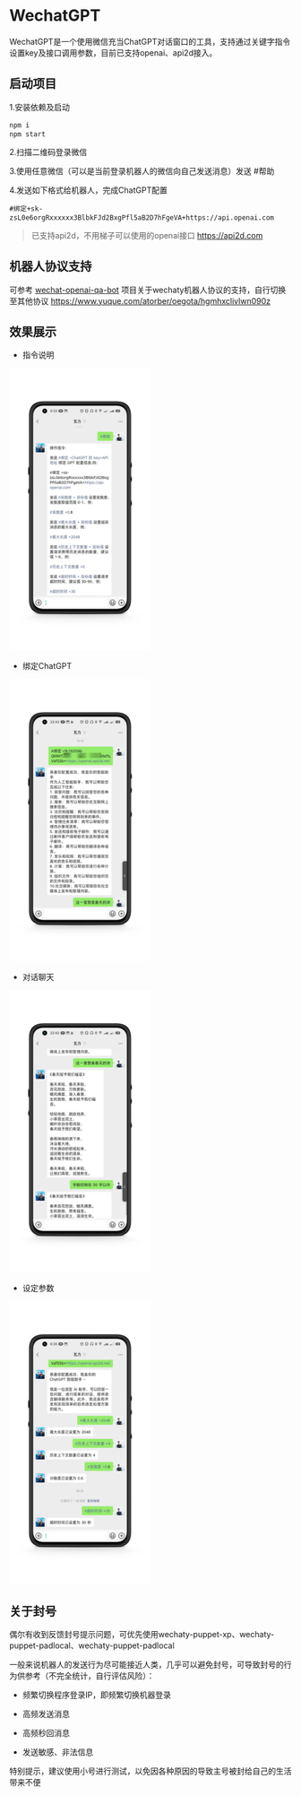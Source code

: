 # WechatGPT

WechatGPT是一个使用微信充当ChatGPT对话窗口的工具，支持通过关键字指令设置key及接口调用参数，目前已支持openai、api2d接入。

## 启动项目

1.安装依赖及启动

```
npm i
npm start
```

2.扫描二维码登录微信

3.使用任意微信（可以是当前登录机器人的微信向自己发送消息）发送 #帮助

4.发送如下格式给机器人，完成ChatGPT配置

```
#绑定+sk-zsL0e6orgRxxxxxx3BlbkFJd2BxgPfl5aB2D7hFgeVA+https://api.openai.com 
```

> 已支持api2d，不用梯子可以使用的openai接口 https://api2d.com

## 机器人协议支持

可参考 [wechat-openai-qa-bot](https://github.com/choogoo/wechat-openai-qa-bot) 项目关于wechaty机器人协议的支持，自行切换至其他协议 https://www.yuque.com/atorber/oegota/hgmhxclivlwn090z

## 效果展示

- 指令说明

<img src="./docs/4.jpeg" width="50%" height="50%" />

- 绑定ChatGPT

<img src="./docs/2.jpeg" width="50%" height="50%" />

- 对话聊天

<img src="./docs/3.jpeg" width="50%" height="50%" />

- 设定参数

<img src="./docs/5.jpeg" width="50%" height="50%" />

## 关于封号

偶尔有收到反馈封号提示问题，可优先使用wechaty-puppet-xp、wechaty-puppet-padlocal、wechaty-puppet-padlocal

一般来说机器人的发送行为尽可能接近人类，几乎可以避免封号，可导致封号的行为供参考（不完全统计，自行评估风险）：

- 频繁切换程序登录IP，即频繁切换机器登录

- 高频发送消息

- 高频秒回消息

- 发送敏感、非法信息

特别提示，建议使用小号进行测试，以免因各种原因的导致主号被封给自己的生活带来不便
